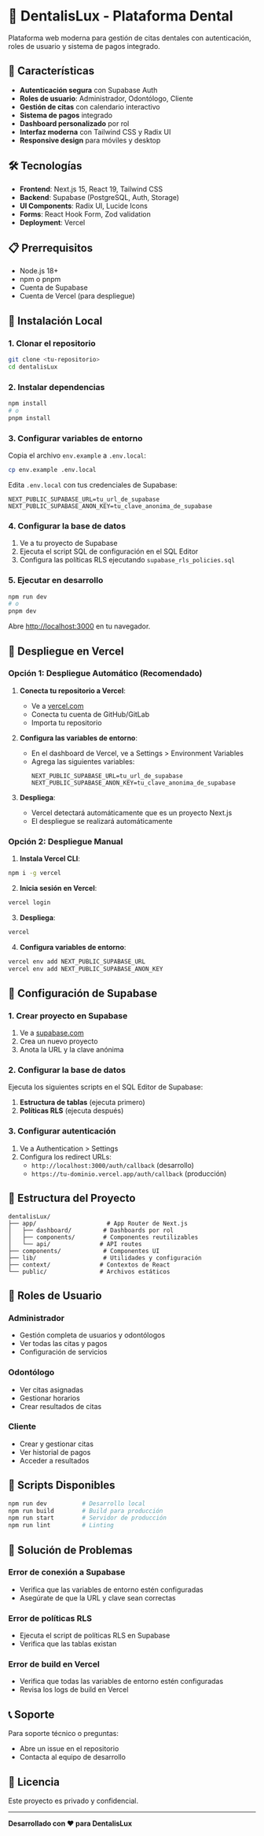# 🦷 DentalisLux - Plataforma Dental

Plataforma web moderna para gestión de citas dentales con autenticación, roles de usuario y sistema de pagos integrado.

## 🚀 Características

- **Autenticación segura** con Supabase Auth
- **Roles de usuario**: Administrador, Odontólogo, Cliente
- **Gestión de citas** con calendario interactivo
- **Sistema de pagos** integrado
- **Dashboard personalizado** por rol
- **Interfaz moderna** con Tailwind CSS y Radix UI
- **Responsive design** para móviles y desktop

## 🛠️ Tecnologías

- **Frontend**: Next.js 15, React 19, Tailwind CSS
- **Backend**: Supabase (PostgreSQL, Auth, Storage)
- **UI Components**: Radix UI, Lucide Icons
- **Forms**: React Hook Form, Zod validation
- **Deployment**: Vercel

## 📋 Prerrequisitos

- Node.js 18+ 
- npm o pnpm
- Cuenta de Supabase
- Cuenta de Vercel (para despliegue)

## 🔧 Instalación Local

### 1. Clonar el repositorio
```bash
git clone <tu-repositorio>
cd dentalisLux
```

### 2. Instalar dependencias
```bash
npm install
# o
pnpm install
```

### 3. Configurar variables de entorno
Copia el archivo `env.example` a `.env.local`:
```bash
cp env.example .env.local
```

Edita `.env.local` con tus credenciales de Supabase:
```env
NEXT_PUBLIC_SUPABASE_URL=tu_url_de_supabase
NEXT_PUBLIC_SUPABASE_ANON_KEY=tu_clave_anonima_de_supabase
```

### 4. Configurar la base de datos
1. Ve a tu proyecto de Supabase
2. Ejecuta el script SQL de configuración en el SQL Editor
3. Configura las políticas RLS ejecutando `supabase_rls_policies.sql`

### 5. Ejecutar en desarrollo
```bash
npm run dev
# o
pnpm dev
```

Abre [http://localhost:3000](http://localhost:3000) en tu navegador.

## 🚀 Despliegue en Vercel

### Opción 1: Despliegue Automático (Recomendado)

1. **Conecta tu repositorio a Vercel**:
   - Ve a [vercel.com](https://vercel.com)
   - Conecta tu cuenta de GitHub/GitLab
   - Importa tu repositorio

2. **Configura las variables de entorno**:
   - En el dashboard de Vercel, ve a Settings > Environment Variables
   - Agrega las siguientes variables:
     ```
     NEXT_PUBLIC_SUPABASE_URL=tu_url_de_supabase
     NEXT_PUBLIC_SUPABASE_ANON_KEY=tu_clave_anonima_de_supabase
     ```

3. **Despliega**:
   - Vercel detectará automáticamente que es un proyecto Next.js
   - El despliegue se realizará automáticamente

### Opción 2: Despliegue Manual

1. **Instala Vercel CLI**:
```bash
npm i -g vercel
```

2. **Inicia sesión en Vercel**:
```bash
vercel login
```

3. **Despliega**:
```bash
vercel
```

4. **Configura variables de entorno**:
```bash
vercel env add NEXT_PUBLIC_SUPABASE_URL
vercel env add NEXT_PUBLIC_SUPABASE_ANON_KEY
```

## 🔐 Configuración de Supabase

### 1. Crear proyecto en Supabase
1. Ve a [supabase.com](https://supabase.com)
2. Crea un nuevo proyecto
3. Anota la URL y la clave anónima

### 2. Configurar la base de datos
Ejecuta los siguientes scripts en el SQL Editor de Supabase:

1. **Estructura de tablas** (ejecuta primero)
2. **Políticas RLS** (ejecuta después)

### 3. Configurar autenticación
1. Ve a Authentication > Settings
2. Configura los redirect URLs:
   - `http://localhost:3000/auth/callback` (desarrollo)
   - `https://tu-dominio.vercel.app/auth/callback` (producción)

## 📱 Estructura del Proyecto

```
dentalisLux/
├── app/                    # App Router de Next.js
│   ├── dashboard/         # Dashboards por rol
│   ├── components/        # Componentes reutilizables
│   └── api/              # API routes
├── components/            # Componentes UI
├── lib/                   # Utilidades y configuración
├── context/              # Contextos de React
└── public/               # Archivos estáticos
```

## 👥 Roles de Usuario

### Administrador
- Gestión completa de usuarios y odontólogos
- Ver todas las citas y pagos
- Configuración de servicios

### Odontólogo
- Ver citas asignadas
- Gestionar horarios
- Crear resultados de citas

### Cliente
- Crear y gestionar citas
- Ver historial de pagos
- Acceder a resultados

## 🔧 Scripts Disponibles

```bash
npm run dev          # Desarrollo local
npm run build        # Build para producción
npm run start        # Servidor de producción
npm run lint         # Linting
```

## 🐛 Solución de Problemas

### Error de conexión a Supabase
- Verifica que las variables de entorno estén configuradas
- Asegúrate de que la URL y clave sean correctas

### Error de políticas RLS
- Ejecuta el script de políticas RLS en Supabase
- Verifica que las tablas existan

### Error de build en Vercel
- Verifica que todas las variables de entorno estén configuradas
- Revisa los logs de build en Vercel

## 📞 Soporte

Para soporte técnico o preguntas:
- Abre un issue en el repositorio
- Contacta al equipo de desarrollo

## 📄 Licencia

Este proyecto es privado y confidencial.

---

**Desarrollado con ❤️ para DentalisLux** 